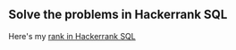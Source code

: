 ## Solve the problems in Hackerrank SQL

Here's my [rank in Hackerrank SQL](https://www.hackerrank.com/leaderboard?hacker=tong157&page=1&practice=sql)
